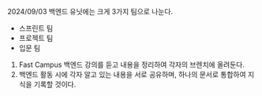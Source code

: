 2024/09/03
백엔드 유닛에는 크게 3가지 팀으로 나눈다.
- 스프린트 팀
- 프로젝트 팀
- 입문 팀

1. Fast Campus 백엔드 강의를 듣고 내용을 정리하여 각자의 브렌치에 올려둔다.
2. 백엔드 활동 시에 각자 알고 있는 내용을 서로 공유하며, 하나의 문서로 통합하여 지식을 기록할 것이다.

